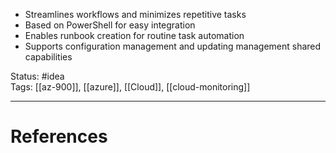 - ﻿﻿Streamlines workflows and minimizes repetitive tasks
- ﻿﻿Based on PowerShell for easy integration
- ﻿﻿Enables runbook creation for routine task automation
- ﻿﻿Supports configuration management and updating management shared capabilities

Status: #idea  
Tags: [[az-900]], [[azure]], [[Cloud]], [[cloud-monitoring]]

---
# References